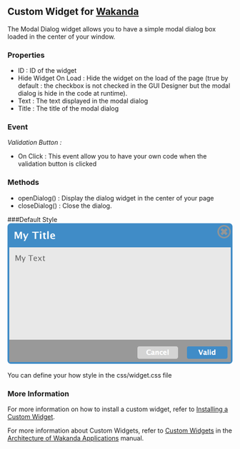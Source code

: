 ## Custom Widget for [Wakanda](http://wakanda.org)
The Modal Dialog widget allows you to have a simple modal dialog box loaded in the center of your window.

### Properties
- ID : ID of the widget
- Hide Widget On Load : Hide the widget on the load of the page (true by default : the checkbox is not checked in the GUI Designer but the modal dialog is hide in the code at runtime).
- Text : The text displayed in the modal dialog
- Title : The title of the modal dialog

### Event
*Validation Button :*
- On Click : This event allow you to have your own code when the validation button is clicked

### Methods
- openDialog() : Display the dialog widget in the center of your page
- closeDialog() : Close the dialog.


###Default Style
![Default Style](tutorial/img/defaultStyle.png)

You can define your how style in the css/widget.css file

### More Information
For more information on how to install a custom widget, refer to [Installing a Custom Widget](http://doc.wakanda.org/WakandaStudio0/help/Title/en/page3869.html#1027761).

For more information about Custom Widgets, refer to [Custom Widgets](http://doc.wakanda.org/Wakanda0.v5/help/Title/en/page3863.html "Custom Widgets") in the [Architecture of Wakanda Applications](http://doc.wakanda.org/Wakanda0.v5/help/Title/en/page3844.html "Architecture of Wakanda Applications") manual.
